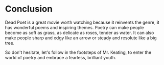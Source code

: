 # Conclusion

Dead Poet is a great movie worth watching because it reinvents the genre, it has wonderful poems and inspiring themes. Poetry can make people become as soft as grass, as delicate as roses, tender as water. It can also make people sharp and edgy like an arrow or steady and resolute like a big tree.

So don't hesitate, let's follow in the footsteps of Mr. Keating,  to enter the world of poetry and embrace a fearless, brilliant youth.